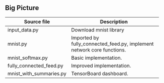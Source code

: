 
Big Picture
-----------------------

Source file | Description
----------------------------|--------------------------------------------------------
input_data.py | Download mnist library
mnist.py | Imported by fully_connected_feed.py, implement network core functions.
mnist_softmax.py | Basic implementation.
fully_connected_feed.py | Improved implementation.
mnist_with_summaries.py | TensorBoard dashboard.
